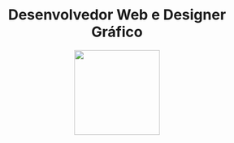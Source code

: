 <div align="center">
  <h1>Desenvolvedor Web e Designer Gráfico</h1>
  <a href="https://github.com/julianobelini">

  <img height="168em" src="https://github-readme-stats.vercel.app/api/top-langs/?username=julianobelini&layout=compact&langs_count=7&theme=dracula"/>
</div>
